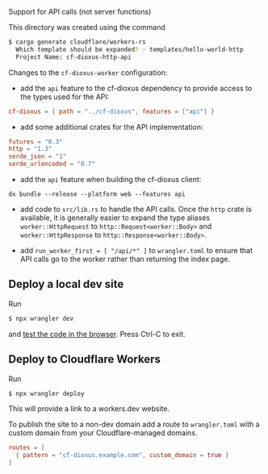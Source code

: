 Support for API calls (not server functions)

This directory was created using the command
```sh
$ cargo generate cloudflare/workers-rs
  Which template should be expanded? · templates/hello-world-http
  Project Name: cf-dioxus-http-api
```

Changes to the `cf-dioxus-worker` configuration:

- add the `api` feature to the cf-dioxus dependency to provide access to the types used for the API:
```toml
cf-dioxus = { path = "../cf-dioxus", features = ["api"] }
```

- add some additional crates for the API implementation:
```toml
futures = "0.3"
http = "1.3"
serde_json = "1"
serde_urlencoded = "0.7"
```

- add the `api` feature when building the cf-dioxus client:
```
dx bundle --release --platform web --features api
```

- add code to `src/lib.rs` to handle the API calls. Once the `http` crate is available, it is
generally easier to expand the type aliases `worker::HttpRequest` to `http::Request<worker::Body>`
and `worker::HttpResponse` to `http::Response<worker::Body>`.

- add `run_worker_first = [ "/api/*" ]` to `wrangler.toml` to ensure that API calls go to the worker
rather than returning the index page.

## Deploy a local dev site

Run
```sh
$ npx wrangler dev
```
and [test the code in the browser](http://localhost:8787/). Press Ctrl-C to exit.

## Deploy to Cloudflare Workers

Run
```sh
$ npx wrangler deploy
```

This will provide a link to a workers.dev website.

To publish the site to a non-dev domain add a route to `wrangler.toml` with a
custom domain from your Cloudflare-managed domains.
```toml
routes = [
  { pattern = "cf-dioxus.example.com", custom_domain = true }
]
```
